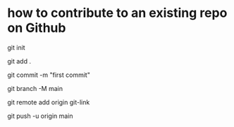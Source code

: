 # how to contribute to an existing repo on Github
git init

git add .

git commit -m "first commit"

git branch -M main

git remote add origin git-link

git push -u origin main
